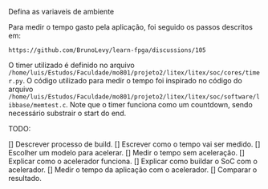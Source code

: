 Defina as variaveis de ambiente

Para medir o tempo gasto pela aplicação, foi seguido os passos descritos em: 

    https://github.com/BrunoLevy/learn-fpga/discussions/105

O timer utilizado é definido no arquivo `/home/luis/Estudos/Faculdade/mo801/projeto2/litex/litex/soc/cores/timer.py`. O código utilizado para medir o tempo foi inspirado no código do arquivo `/home/luis/Estudos/Faculdade/mo801/projeto2/litex/litex/soc/software/libbase/memtest.c`. Note que o timer funciona como um countdown, sendo necessário substrair o start do end.

TODO:

[] Descrever processo de build.
[] Escrever como o tempo vai ser medido.
[] Escolher um modelo para acelerar.
[] Medir o tempo sem aceleração.
[] Explicar como o acelerador funciona.
[] Explicar como buildar o SoC com o acelerador.
[] Medir o tempo da aplicação com o acelerador.
[] Comparar o resultado.
